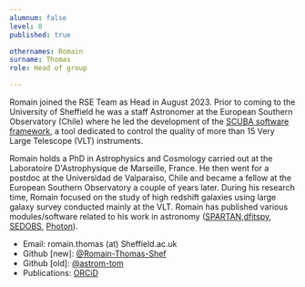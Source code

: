 ```yaml
---
alumnum: false
level: 0
published: true

othernames: Romain
surname: Thomas
role: Head of group

---
```


Romain joined the RSE Team as Head in August 2023. Prior to coming to the University of Sheffield he was a staff Astronomer at the European Southern Observatory (Chile) where he led the development of the [SCUBA software framework](https://ui.adsabs.harvard.edu/abs/2020SPIE11449E..0CT/abstract), a tool dedicated to control the quality of more than 15 Very Large Telescope (VLT) instruments.

Romain holds a PhD in Astrophysics and Cosmology carried out at the Laboratoire D'Astrophysique de Marseille, France. He then went for a postdoc at the Universidad de Valparaiso, Chile and became a fellow at the European Southern Observatory a couple of years later. During his research time, Romain focused on the study of high redshift galaxies using large galaxy survey conducted mainly at the VLT. Romain has published various modules/software related to his work in astronomy ([SPARTAN](https://ui.adsabs.harvard.edu/abs/2021A%26C....3400427T/abstract),[dfitspy](https://astrom-tom.github.io/dfitspy/build/html/index.html), [SEDOBS](https://ui.adsabs.harvard.edu/abs/2020A%26C....3000354T/abstract), [Photon](https://astrom-tom.github.io/Photon/build/html/index.html)).

* Email: romain.thomas (at) Sheffield.ac.uk
* Github [new]: [@Romain-Thomas-Shef](https://github.com/Romain-Thomas-Shef)
* Github [old]: [@astrom-tom](https://github.com/astrom-tom)
* Publications: [ORCiD](https://orcid.org/0000-0001-8385-3276) 
